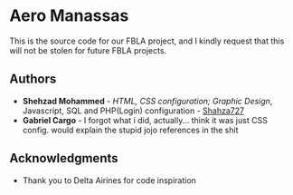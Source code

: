 # Aero Manassas 

This is the source code for our FBLA project, and I kindly request that this will not be stolen for future FBLA projects.

## Authors

* **Shehzad Mohammed** - *HTML, CSS configuration; Graphic Design*, Javascript, SQL and PHP(Login) configuration - [Shahza727](https://github.com/Shahza727)
* **Gabriel Cargo** - I forgot what i did, actually... think it was just CSS config. would explain the stupid jojo references in the shit

## Acknowledgments
* Thank you to Delta Airines for code inspiration

